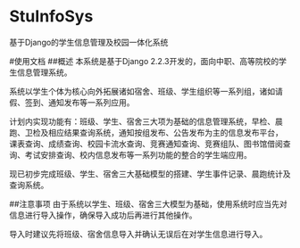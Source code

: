 # StuInfoSys
基于Django的学生信息管理及校园一体化系统

#使用文档
##概述
本系统是基于Django 2.2.3开发的，面向中职、高等院校的学生信息管理系统。

系统以学生个体为核心向外拓展诸如宿舍、班级、学生组织等一系列组，诸如请假、签到、通知发布等一系列应用。

计划内实现功能有：班级、学生、宿舍三大项为基础的信息管理系统，早检、晨跑、卫检及相应结果查询系统，通知按组发布、公告发布为主的信息发布平台， 课表查询、成绩查询、校园卡流水查询、竞赛通知查询、竞赛组队、图书馆借阅查询、考试安排查询、校内信息发布等一系列功能的整合的学生端应用。

现已初步完成班级、学生、宿舍三大基础模型的搭建、学生事件记录、晨跑统计及查询系统。

##注意事项
由于系统以学生、班级、宿舍三大模型为基础，使用系统时应当先对信息进行导入操作，确保导入成功后再进行其他操作。

导入时建议先将班级、宿舍信息导入并确认无误后在对学生信息进行导入。

